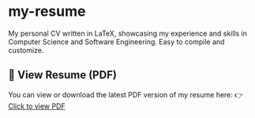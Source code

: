 # my-resume
My personal CV written in LaTeX, showcasing my experience and skills in Computer Science and Software Engineering. Easy to compile and customize.

## 📎 View Resume (PDF)
You can view or download the latest PDF version of my resume here:
👉 [Click to view PDF](https://dinhduc0794.github.io/my-resume/resume.pdf)
